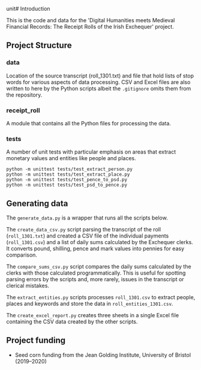 unit# Introduction

This is the code and data for the 'Digital Humanities meets Medieval Financial Records: 
The Receipt Rolls of the Irish Exchequer' project. 

## Project Structure

### data

Location of the source transcript (roll_1301.txt) and file that hold lists of stop words
for various aspects of data processing. CSV and Excel files are also written to here by
the Python scripts albeit the `.gitignore` omits them from the repository.

### receipt_roll

A module that contains all the Python files for processing the data.

### tests

A number of unit tests with particular emphasis on areas that extract monetary values
and entities like people and places.

```
python -m unittest tests/test_extract_person.py
python -m unittest tests/test_extract_place.py
python -m unittest tests/test_pence_to_psd.py
python -m unittest tests/test_psd_to_pence.py 
```

## Generating data

The `generate_data.py` is a wrapper that runs all the scripts below.

The `create_data_csv.py` script parsing the transcript of the roll (`roll_1301.txt`) and
created a CSV file of the individual payments (`roll_1301.csv`) and a list of daily sums
calculated by the Exchequer clerks. It converts pound, shilling, pence and mark values
into pennies for easy comparison.

The `compare_sums_csv.py` script compares the daily sums calculated by the clerks with
those calculated programmatically. This is useful for spotting parsing errors by the 
scripts and, more rarely, issues in the transcript or clerical mistakes.

The `extract_entities.py` scripts processes `roll_1301.csv` to extract people, places
and keywords and store the data in `roll_entities_1301.csv`.

The `create_excel_report.py` creates three sheets in a single Excel file containing the 
CSV data created by the other scripts.

## Project funding

* Seed corn funding from the Jean Golding Institute, University of Bristol (2019–2020)